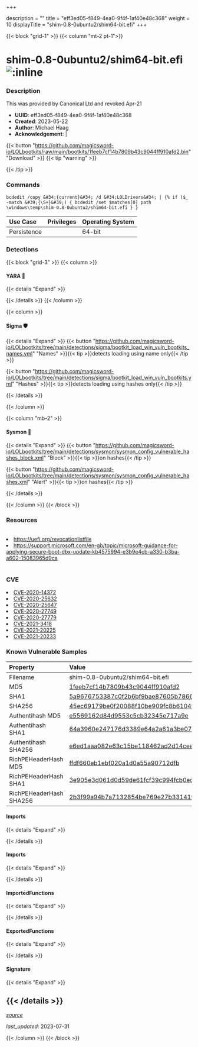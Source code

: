 +++

description = ""
title = "eff3ed05-f849-4ea0-9f4f-1af40e48c368"
weight = 10
displayTitle = "shim-0.8-0ubuntu2/shim64-bit.efi"
+++


{{< block "grid-1" >}}
{{< column "mt-2 pt-1">}}


# shim-0.8-0ubuntu2/shim64-bit.efi ![:inline](/images/twitter_verified.png) 


### Description

This was provided by Canonical Ltd and revoked Apr-21
- **UUID**: eff3ed05-f849-4ea0-9f4f-1af40e48c368
- **Created**: 2023-05-22
- **Author**: Michael Haag
- **Acknowledgement**:  | [](https://twitter.com/)

{{< button "https://github.com/magicsword-io/LOLbootkits/raw/main/bootkits/1feeb7cf14b7809b43c9044ff910afd2.bin" "Download" >}}
{{< tip "warning" >}}

{{< /tip >}}

### Commands

```
bcdedit /copy &#34;{current}&#34; /d &#34;LOLDrivers&#34; | {% if ($_ -match &#39;{\S+}&#39;) { bcdedit /set $matches[0] path \windows\temp\shim-0.8-0ubuntu2/shim64-bit.efi } }
```


| Use Case | Privileges | Operating System | 
|:---- | ---- | ---- |
| Persistence |  | 64-bit |



### Detections


{{< block "grid-3" >}}
{{< column >}}
#### YARA 🏹
{{< details "Expand" >}}

{{< /details >}}
{{< /column >}}



{{< column >}}

#### Sigma 🛡️
{{< details "Expand" >}}
{{< button "https://github.com/magicsword-io/LOLbootkits/tree/main/detections/sigma/bootkit_load_win_vuln_bootkits_names.yml" "Names" >}}{{< tip >}}detects loading using name only{{< /tip >}} 


{{< button "https://github.com/magicsword-io/LOLbootkits/tree/main/detections/sigma/bootkit_load_win_vuln_bootkits.yml" "Hashes" >}}{{< tip >}}detects loading using hashes only{{< /tip >}} 

{{< /details >}}

{{< /column >}}


{{< column "mb-2" >}}

#### Sysmon 🔎
{{< details "Expand" >}}
{{< button "https://github.com/magicsword-io/LOLbootkits/tree/main/detections/sysmon/sysmon_config_vulnerable_hashes_block.xml" "Block" >}}{{< tip >}}on hashes{{< /tip >}} 

{{< button "https://github.com/magicsword-io/LOLbootkits/tree/main/detections/sysmon/sysmon_config_vulnerable_hashes.xml" "Alert" >}}{{< tip >}}on hashes{{< /tip >}} 

{{< /details >}}

{{< /column >}}
{{< /block >}}


### Resources
<br>
<li><a href="https://uefi.org/revocationlistfile">https://uefi.org/revocationlistfile</a></li>
<li><a href="https://support.microsoft.com/en-gb/topic/microsoft-guidance-for-applying-secure-boot-dbx-update-kb4575994-e3b9e4cb-a330-b3ba-a602-15083965d9ca">https://support.microsoft.com/en-gb/topic/microsoft-guidance-for-applying-secure-boot-dbx-update-kb4575994-e3b9e4cb-a330-b3ba-a602-15083965d9ca</a></li>
<br>

### CVE

<li><a href="https://cve.mitre.org/cgi-bin/cvename.cgi?name=CVE-2020-14372">CVE-2020-14372</a></li>
<li><a href="https://cve.mitre.org/cgi-bin/cvename.cgi?name=CVE-2020-25632">CVE-2020-25632</a></li>
<li><a href="https://cve.mitre.org/cgi-bin/cvename.cgi?name=CVE-2020-25647">CVE-2020-25647</a></li>
<li><a href="https://cve.mitre.org/cgi-bin/cvename.cgi?name=CVE-2020-27749">CVE-2020-27749</a></li>
<li><a href="https://cve.mitre.org/cgi-bin/cvename.cgi?name=CVE-2020-27779">CVE-2020-27779</a></li>
<li><a href="https://cve.mitre.org/cgi-bin/cvename.cgi?name=CVE-2021-3418">CVE-2021-3418</a></li>
<li><a href="https://cve.mitre.org/cgi-bin/cvename.cgi?name=CVE-2021-20225">CVE-2021-20225</a></li>
<li><a href="https://cve.mitre.org/cgi-bin/cvename.cgi?name=CVE-2021-20233">CVE-2021-20233</a></li>

### Known Vulnerable Samples

| Property           | Value |
|:-------------------|:------|
| Filename           | shim-0.8-0ubuntu2/shim64-bit.efi |
| MD5                | [1feeb7cf14b7809b43c9044ff910afd2](https://www.virustotal.com/gui/file/1feeb7cf14b7809b43c9044ff910afd2) |
| SHA1               | [5a9676753387c0f2b6bf9bae87605b78667df8f1](https://www.virustotal.com/gui/file/5a9676753387c0f2b6bf9bae87605b78667df8f1) |
| SHA256             | [45ec69179be0f20088f10be909fc8b6104f85607db0a556482fee9384eb4d52b](https://www.virustotal.com/gui/file/45ec69179be0f20088f10be909fc8b6104f85607db0a556482fee9384eb4d52b) |
| Authentihash MD5   | [e5569162d84d9553c5cb32345e717a9e](https://www.virustotal.com/gui/search/authentihash%253Ae5569162d84d9553c5cb32345e717a9e) |
| Authentihash SHA1  | [64a3960e247176d3389e64a2a61a3be0782dde88](https://www.virustotal.com/gui/search/authentihash%253A64a3960e247176d3389e64a2a61a3be0782dde88) |
| Authentihash SHA256| [e6ed1aaa082e63c15be118462ad2d14cee3bd9cdd81db5c8801b33ade2183d50](https://www.virustotal.com/gui/search/authentihash%253Ae6ed1aaa082e63c15be118462ad2d14cee3bd9cdd81db5c8801b33ade2183d50) |
| RichPEHeaderHash MD5   | [ffdf660eb1ebf020a1d0a55a90712dfb](https://www.virustotal.com/gui/search/rich_pe_header_hash%253Affdf660eb1ebf020a1d0a55a90712dfb) |
| RichPEHeaderHash SHA1  | [3e905e3d061d0d59de61fcf39c994fcb0ec1bab3](https://www.virustotal.com/gui/search/rich_pe_header_hash%253A3e905e3d061d0d59de61fcf39c994fcb0ec1bab3) |
| RichPEHeaderHash SHA256| [2b3f99a94b7a7132854be769e27b331419c53989ef42f686d6f5ba09ddefefd6](https://www.virustotal.com/gui/search/rich_pe_header_hash%253A2b3f99a94b7a7132854be769e27b331419c53989ef42f686d6f5ba09ddefefd6) |


#### Imports
{{< details "Expand" >}}

{{< /details >}}
#### Imports
{{< details "Expand" >}}

{{< /details >}}
#### ImportedFunctions
{{< details "Expand" >}}

{{< /details >}}
#### ExportedFunctions
{{< details "Expand" >}}

{{< /details >}}

#### Signature
{{< details "Expand" >}}

{{< /details >}}
-----



[*source*](https://github.com/magicsword-io/LOLbootkits/tree/main/yaml/eff3ed05-f849-4ea0-9f4f-1af40e48c368.yaml)

*last_updated:* 2023-07-31








{{< /column >}}
{{< /block >}}
